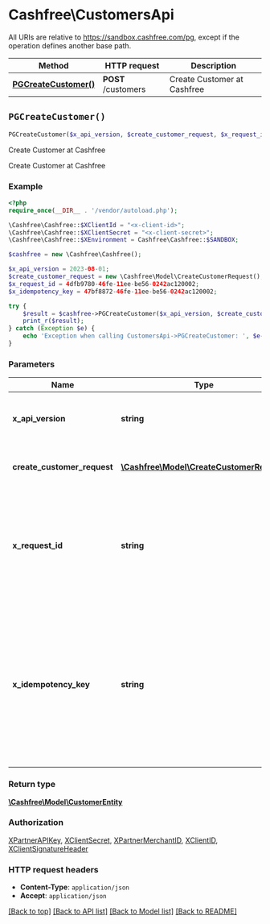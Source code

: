 # Cashfree\CustomersApi

All URIs are relative to https://sandbox.cashfree.com/pg, except if the operation defines another base path.

| Method | HTTP request | Description |
| ------------- | ------------- | ------------- |
| [**PGCreateCustomer()**](CustomersApi.md#PGCreateCustomer) | **POST** /customers | Create Customer at Cashfree |


## `PGCreateCustomer()`

```php
PGCreateCustomer($x_api_version, $create_customer_request, $x_request_id, $x_idempotency_key): \Cashfree\Model\CustomerEntity
```

Create Customer at Cashfree

Create Customer at Cashfree

### Example

```php
<?php
require_once(__DIR__ . '/vendor/autoload.php');

\Cashfree\Cashfree::$XClientId = "<x-client-id>";
\Cashfree\Cashfree::$XClientSecret = "<x-client-secret>";
\Cashfree\Cashfree::$XEnvironment = Cashfree\Cashfree::$SANDBOX;

$cashfree = new \Cashfree\Cashfree();

$x_api_version = 2023-08-01;
$create_customer_request = new \Cashfree\Model\CreateCustomerRequest();
$x_request_id = 4dfb9780-46fe-11ee-be56-0242ac120002;
$x_idempotency_key = 47bf8872-46fe-11ee-be56-0242ac120002;

try {
    $result = $cashfree->PGCreateCustomer($x_api_version, $create_customer_request, $x_request_id, $x_idempotency_key);
    print_r($result);
} catch (Exception $e) {
    echo 'Exception when calling CustomersApi->PGCreateCustomer: ', $e->getMessage(), PHP_EOL;
}
```

### Parameters

| Name | Type | Description  | Notes |
| ------------- | ------------- | ------------- | ------------- |
| **x_api_version** | **string**| API version to be used. Format is in YYYY-MM-DD | [default to &#39;2023-08-01&#39;] |
| **create_customer_request** | [**\Cashfree\Model\CreateCustomerRequest**](../Model/CreateCustomerRequest.md)| Request to create a new customer at Cashfree | |
| **x_request_id** | **string**| Request id for the API call. Can be used to resolve tech issues. Communicate this in your tech related queries to cashfree | [optional] |
| **x_idempotency_key** | **string**| An idempotency key is a unique identifier you include with your API call. If the request fails or times out, you can safely retry it using the same key to avoid duplicate actions. | [optional] |

### Return type

[**\Cashfree\Model\CustomerEntity**](../Model/CustomerEntity.md)

### Authorization

[XPartnerAPIKey](../../README.md#XPartnerAPIKey), [XClientSecret](../../README.md#XClientSecret), [XPartnerMerchantID](../../README.md#XPartnerMerchantID), [XClientID](../../README.md#XClientID), [XClientSignatureHeader](../../README.md#XClientSignatureHeader)

### HTTP request headers

- **Content-Type**: `application/json`
- **Accept**: `application/json`

[[Back to top]](#) [[Back to API list]](../../README.md#endpoints)
[[Back to Model list]](../../README.md#models)
[[Back to README]](../../README.md)
